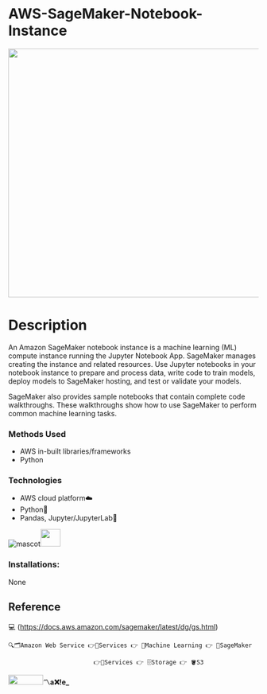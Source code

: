 # AWS-SageMaker-Notebook-Instance

<img src="https://www.polynique.com/static/f9bd908794ab835e23bdbac302b1ea3b/be53d/Amazon-Web-Services.webp" width="1000" height="500">

# Description 

An Amazon SageMaker notebook instance is a machine learning (ML) compute instance running the Jupyter Notebook App. 
SageMaker manages creating the instance and related resources. Use Jupyter notebooks in your notebook instance to prepare and process data, 
write code to train models, deploy models to SageMaker hosting, and test or validate your models.

SageMaker also provides sample notebooks that contain complete code walkthroughs. These walkthroughs show how to use SageMaker to perform common machine learning tasks.

### Methods Used

* AWS in-built libraries/frameworks
* Python


### Technologies

* AWS cloud platform☁️
* Python🐍
* Pandas, Jupyter/JupyterLab🧪


![mascot](https://learncodeonline.in/mascot.png "Code")<img src="https://www.svgrepo.com/show/189268/beverage.svg" width="40" height="35">


### Installations:

 None



## Reference
💻 (https://docs.aws.amazon.com/sagemaker/latest/dg/gs.html)

    🔍🗂️Amazon Web Service 👉🔺Services 👉 🧠Machine Learning 👉 📁SageMaker 
                        
                            👉🔺Services 👉 🗄️Storage 👉 🪣S3

<img src="https://learncodeonline.in/gitone.png" width="70" height="20">**〽️a❌!e_**
